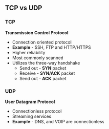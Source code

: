 ## TCP vs UDP
### TCP
**Transmission Control Protocol**
- Connection oriented protocol
- **Example** - SSH, FTP and HTTP/HTTPS
- Higher reliability
- Most commonly scanned 
- Utilizes the three-way handshake 
	- Send out - **SYN** packet
	- Receive - **SYN/ACK** packet 
	- Send out - **ACK** packet
### UDP
**User Datagram Protocol**
- Connectionless protocol
- Streaming services 
- **Example** -  DNS, and VOIP are connectionless